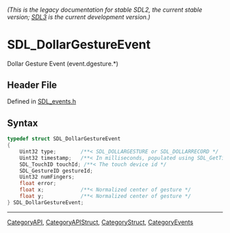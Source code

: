 ###### (This is the legacy documentation for stable SDL2, the current stable version; [SDL3](https://wiki.libsdl.org/SDL3/) is the current development version.)
# SDL_DollarGestureEvent

Dollar Gesture Event (event.dgesture.*)

## Header File

Defined in [SDL_events.h](https://github.com/libsdl-org/SDL/blob/SDL2/include/SDL_events.h)

## Syntax

```c
typedef struct SDL_DollarGestureEvent
{
    Uint32 type;        /**< SDL_DOLLARGESTURE or SDL_DOLLARRECORD */
    Uint32 timestamp;   /**< In milliseconds, populated using SDL_GetTicks() */
    SDL_TouchID touchId; /**< The touch device id */
    SDL_GestureID gestureId;
    Uint32 numFingers;
    float error;
    float x;            /**< Normalized center of gesture */
    float y;            /**< Normalized center of gesture */
} SDL_DollarGestureEvent;
```

----
[CategoryAPI](CategoryAPI), [CategoryAPIStruct](CategoryAPIStruct), [CategoryStruct](CategoryStruct), [CategoryEvents](CategoryEvents)


